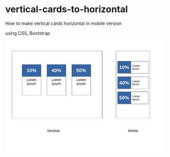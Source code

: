 # vertical-cards-to-horizontal
How to make vertical cards horizontal in mobile version

using CSS, Bootstrap

![](https://raw.githubusercontent.com/radioaktive/vertical-cards-to-horizontal/main/cards-from-vertical-to-horizontal.jpg)
